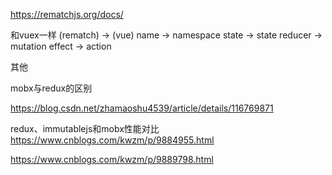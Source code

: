 https://rematchjs.org/docs/

和vuex一样
(rematch)     ->      (vue)
  name        ->      namespace
  state       ->      state
  reducer     ->      mutation
  effect      ->      action

其他

mobx与redux的区别

https://blog.csdn.net/zhamaoshu4539/article/details/116769871

redux、immutablejs和mobx性能对比
https://www.cnblogs.com/kwzm/p/9884955.html

https://www.cnblogs.com/kwzm/p/9889798.html